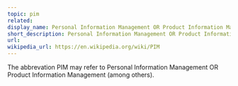 ```yaml
---
topic: pim
related: 
display_name: Personal Information Management OR Product Information Management
short_description: Personal Information Management OR Product Information Management
url: 
wikipedia_url: https://en.wikipedia.org/wiki/PIM
---
```

The abbrevation PIM may refer to Personal Information Management OR Product Information Management (among others).
